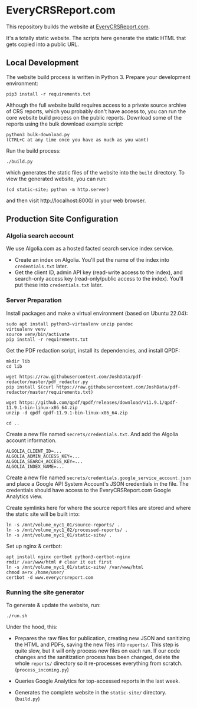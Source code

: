 # EveryCRSReport.com

This repository builds the website at [EveryCRSReport.com](https://www.everycrsreport.com).

It's a totally static website. The scripts here generate the static HTML that gets copied into a public URL.

## Local Development

The website build process is written in Python 3. Prepare your development environment:

	pip3 install -r requirements.txt

Although the full website build requires access to a private source archive of CRS reports, which you probably don't have access to, you can run the core website build process on the public reports. Download some of the reports using the bulk download example script:

	python3 bulk-download.py
	(CTRL+C at any time once you have as much as you want)

Run the build process:

	./build.py

which generates the static files of the website into the `build` directory. To view the generated website, you can run:

	(cd static-site; python -m http.server)

and then visit http://localhost:8000/ in your web browser.


## Production Site Configuration

### Algolia search account

We use Algolia.com as a hosted facted search service index service.

* Create an index on Algolia. You'll put the name of the index into `credentials.txt` later.
* Get the client ID, admin API key (read-write access to the index), and search-only access key (read-only/public access to the index). You'll put these into `credentials.txt` later.

### Server Preparation

Install packages and make a virtual environment (based on Ubuntu 22.04):

	sudo apt install python3-virtualenv unzip pandoc
	virtualenv venv
	source venv/bin/activate
	pip install -r requirements.txt

Get the PDF redaction script, install its dependencies, and install QPDF:

	mkdir lib
	cd lib

	wget https://raw.githubusercontent.com/JoshData/pdf-redactor/master/pdf_redactor.py
	pip install $(curl https://raw.githubusercontent.com/JoshData/pdf-redactor/master/requirements.txt)

	wget https://github.com/qpdf/qpdf/releases/download/v11.9.1/qpdf-11.9.1-bin-linux-x86_64.zip
	unzip -d qpdf qpdf-11.9.1-bin-linux-x86_64.zip

	cd ..

Create a new file named `secrets/credentials.txt`. And add the Algolia account information.

	ALGOLIA_CLIENT_ID=...
	ALGOLIA_ADMIN_ACCESS_KEY=...
	ALGOLIA_SEARCH_ACCESS_KEY=...
	ALGOLIA_INDEX_NAME=...

Create a new file named `secrets/credentials.google_service_account.json` and place a Google API System Account's JSON credentials in the file. The credentials should have access to the EveryCRSReport.com Google Analytics view.

Create symlinks here for where the source report files are stored and where the static site will be built into:

	ln -s /mnt/volume_nyc1_01/source-reports/ .
	ln -s /mnt/volume_nyc1_02/processed-reports/ .
	ln -s /mnt/volume_nyc1_01/static-site/ .

Set up nginx & certbot:

	apt install nginx certbot python3-certbot-nginx
	rmdir /var/www/html # clear it out first
	ln -s /mnt/volume_nyc1_01/static-site/ /var/www/html
	chmod a+rx /home/user/
	certbot -d www.everycrsreport.com

### Running the site generator

To generate & update the website, run:

	./run.sh

Under the hood, this:

* Prepares the raw files for publication, creating new JSON and sanitizing the HTML and PDFs, saving the new files into `reports/`. This step is quite slow, but it will only process new files on each run. If our code changes and the sanitization process has been changed, delete the whole `reports/` directory so it re-processes everything from scratch. (`process_incoming.py`) 

* Queries Google Analytics for top-accessed reports in the last week.

* Generates the complete website in the `static-site/` directory. (`build.py`)



